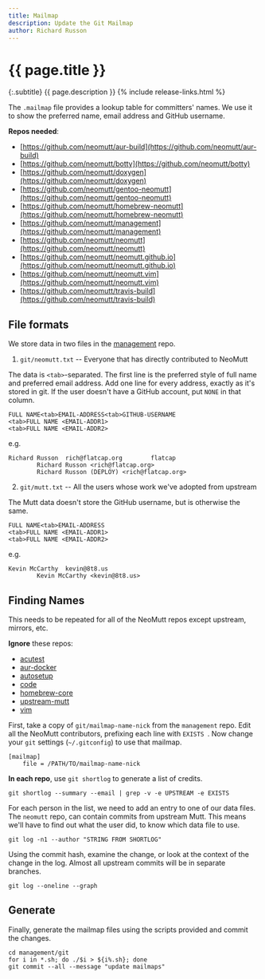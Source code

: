 ```yaml
---
title: Mailmap
description: Update the Git Mailmap
author: Richard Russon
---
```


# {{ page.title }}

{:.subtitle}
{{ page.description }}
{% include release-links.html %}

The `.mailmap` file provides a lookup table for committers' names.
We use it to show the preferred name, email address and GitHub username.

**Repos needed**:
- [https://github.com/neomutt/aur-build](https://github.com/neomutt/aur-build)
- [https://github.com/neomutt/botty](https://github.com/neomutt/botty)
- [https://github.com/neomutt/doxygen](https://github.com/neomutt/doxygen)
- [https://github.com/neomutt/gentoo-neomutt](https://github.com/neomutt/gentoo-neomutt)
- [https://github.com/neomutt/homebrew-neomutt](https://github.com/neomutt/homebrew-neomutt)
- [https://github.com/neomutt/management](https://github.com/neomutt/management)
- [https://github.com/neomutt/neomutt](https://github.com/neomutt/neomutt)
- [https://github.com/neomutt/neomutt.github.io](https://github.com/neomutt/neomutt.github.io)
- [https://github.com/neomutt/neomutt.vim](https://github.com/neomutt/neomutt.vim)
- [https://github.com/neomutt/travis-build](https://github.com/neomutt/travis-build)

## File formats

We store data in two files in the [management](https://github.com/neomutt/management) repo.

1. `git/neomutt.txt` -- Everyone that has directly contributed to NeoMutt

The data is `<tab>`-separated.
The first line is the preferred style of full name and preferred email address.
Add one line for every address, exactly as it's stored in git.
If the user doesn't have a GitHub account, put `NONE` in that column.

```
FULL NAME<tab>EMAIL-ADDRESS<tab>GITHUB-USERNAME
<tab>FULL NAME <EMAIL-ADDR1>
<tab>FULL NAME <EMAIL-ADDR2>
```

e.g.

```
Richard Russon  rich@flatcap.org        flatcap
        Richard Russon <rich@flatcap.org>
        Richard Russon (DEPLOY) <rich@flatcap.org>
```

2. `git/mutt.txt` -- All the users whose work we've adopted from upstream

The Mutt data doesn't store the GitHub username, but is otherwise the same.

```
FULL NAME<tab>EMAIL-ADDRESS
<tab>FULL NAME <EMAIL-ADDR1>
<tab>FULL NAME <EMAIL-ADDR2>
```

e.g.

```
Kevin McCarthy  kevin@8t8.us
        Kevin McCarthy <kevin@8t8.us>
```

## Finding Names

This needs to be repeated for all of the NeoMutt repos except upstream, mirrors, etc.

**Ignore** these repos:

- [acutest](https://github.com/neomutt/acutest) 
- [aur-docker](https://github.com/neomutt/aur-docker) 
- [autosetup](https://github.com/neomutt/autosetup) 
- [code](https://github.com/neomutt/code) 
- [homebrew-core](https://github.com/neomutt/homebrew-core) 
- [upstream-mutt](https://github.com/neomutt/upstream-mutt) 
- [vim](https://github.com/neomutt/vim) 

First, take a copy of `git/mailmap-name-nick` from the `management` repo.
Edit all the NeoMutt contributors, prefixing each line with `EXISTS `.
Now change your `git` settings (`~/.gitconfig`) to use that mailmap.

```
[mailmap]
    file = /PATH/TO/mailmap-name-nick
```

**In each repo**, use `git shortlog` to generate a list of credits.

```
git shortlog --summary --email | grep -v -e UPSTREAM -e EXISTS
```

For each person in the list, we need to add an entry to one of our data files.
The `neomutt` repo, can contain commits from upstream Mutt.
This means we'll have to find out what the user did, to know which data file to use.

```
git log -n1 --author "STRING FROM SHORTLOG"
```

Using the commit hash, examine the change, or look at the context of the change in the log.
Almost all upstream commits will be in separate branches.

```
git log --oneline --graph
```

## Generate

Finally, generate the mailmap files using the scripts provided and commit the changes.

```
cd management/git
for i in *.sh; do ./$i > ${i%.sh}; done
git commit --all --message "update mailmaps"
```


